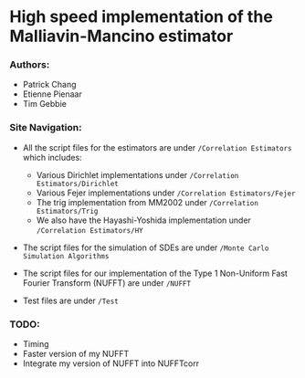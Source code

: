 # High speed implementation of the Malliavin-Mancino estimator

### Authors:
- Patrick Chang
- Etienne Pienaar
- Tim Gebbie

### Site Navigation:
- All the script files for the estimators are under `/Correlation Estimators` which includes:
  - Various Dirichlet implementations under `/Correlation Estimators/Dirichlet`
  - Various Fejer implementations under `/Correlation Estimators/Fejer`
  - The trig implementation from MM2002 under `/Correlation Estimators/Trig`
  - We also have the Hayashi-Yoshida implementation under `/Correlation Estimators/HY`
  
- The script files for the simulation of SDEs are under `/Monte Carlo Simulation Algorithms` 
- The script files for our implementation of the Type 1 Non-Uniform Fast Fourier Transform (NUFFT) are under `/NUFFT`
- Test files are under `/Test`

### TODO:
- Timing
- Faster version of my NUFFT
- Integrate my version of NUFFT into NUFFTcorr